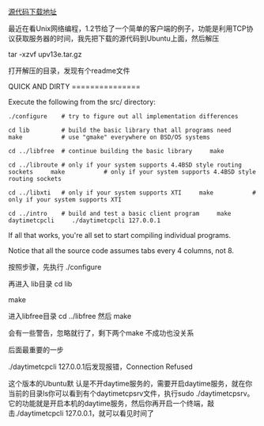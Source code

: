 [源代码下载地址](http://www.unpbook.com/src.html)

最近在看Unix网络编程，1.2节给了一个简单的客户端的例子，功能是利用TCP协议获取服务器的时间，我先把下载的源代码到Ubuntu上面，然后解压

tar -xzvf upv13e.tar.gz

打开解压的目录，发现有个readme文件

QUICK AND DIRTY ===============

Execute the following from the src/ directory:

    ./configure    # try to figure out all implementation differences

    cd lib         # build the basic library that all programs need     make           # use "gmake" everywhere on BSD/OS systems

    cd ../libfree  # continue building the basic library     make

    cd ../libroute # only if your system supports 4.4BSD style routing sockets     make           # only if your system supports 4.4BSD style routing sockets

    cd ../libxti   # only if your system supports XTI     make           # only if your system supports XTI

    cd ../intro    # build and test a basic client program     make daytimetcpcli     ./daytimetcpcli 127.0.0.1

If all that works, you're all set to start compiling individual programs.

Notice that all the source code assumes tabs every 4 columns, not 8.

按照步骤，先执行 ./configure

再进入 lib目录 cd lib

make

进入libfree目录 cd ../libfree  然后 make

会有一些警告，忽略就行了，剩下两个make 不成功也没关系 

后面最重要的一步

./daytimetcpcli 127.0.0.1后发现报错，Connection Refused

这个版本的Ubuntu默 认是不开daytime服务的，需要开启daytime服务，就在你当前的目录ls你可以看到有个daytimetcpsrv文件，执行sudo   ./daytimetcpsrv。它的功能就是开启本机的daytime服务，然后你再开启一个终端，敲击./daytimetcpcli 127.0.0.1，就可以看见时间了